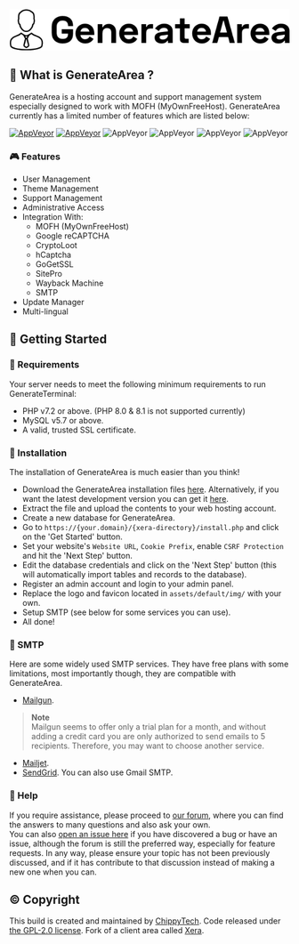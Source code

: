 <div align="center">
    <img src="assets/default/img/logo.png">
</div>


## 👀 What is GenerateArea ?
GenerateArea is a hosting account and support management system especially designed to work with MOFH (MyOwnFreeHost). GenerateArea currently has a limited number of features which are listed below:

[![AppVeyor](https://img.shields.io/badge/Licence-GPL_2.0-orange)](LICENSE)
[![AppVeyor](https://img.shields.io/badge/Version-v0.1.0-informational)](https://github.com/mahtab2003/Xera/releases/latest)
![AppVeyor](https://img.shields.io/badge/Build-Passed-brightgreen)
![AppVeyor](https://img.shields.io/badge/Interface-Tabler-lightgreen)
![AppVeyor](https://img.shields.io/badge/Development-In_Progress-inactive)
![AppVeyor](https://img.shields.io/badge/Dependencies-PHP,_MySQL,_cUrl-red)

### 🎮 Features
- User Management
- Theme Management
- Support Management
- Administrative Access
- Integration With:
	- MOFH (MyOwnFreeHost)
	- Google reCAPTCHA 
	- CryptoLoot
	- hCaptcha
	- GoGetSSL
	- SitePro
	- Wayback Machine
	- SMTP
- Update Manager
- Multi-lingual

## 🤸 Getting Started

### 🚅 Requirements
Your server needs to meet the following minimum requirements to run GenerateTerminal:
- PHP v7.2 or above. (PHP 8.0 & 8.1 is not supported currently)
- MySQL v5.7 or above.
- A valid, trusted SSL certificate.

### 💾 Installation 
The installation of GenerateArea is much easier than you think!
- Download the GenerateArea installation files [here](https://github.com/GenerateTerminal/GenerateArea/releases/latest). Alternatively, if you want the latest development version you can get it [here](https://github.com/mahtab2003/Xera/archive/refs/heads/dev.zip).
- Extract the file and upload the contents to your web hosting account. 
- Create a new database for GenerateArea.
- Go to ```https://{your.domain}/{xera-directory}/install.php``` and click on the 'Get Started' button.
- Set your website's ```Website URL```, ```Cookie Prefix```, enable ```CSRF Protection``` and hit the 'Next Step' button.
- Edit the database credentials and click on the 'Next Step' button (this will automatically import tables and records to the database).
- Register an admin account and login to your admin panel. 
- Replace the logo and favicon located in ```assets/default/img/``` with your own.
- Setup SMTP (see below for some services you can use).
- All done! 

### 📧 SMTP
Here are some widely used SMTP services. They have free plans with some limitations, most importantly though, they are compatible with GenerateArea.
- [Mailgun](https://www.mailgun.com/). 
> **Note**  
> Mailgun seems to offer only a trial plan for a month, and without adding a credit card you are only authorized to send emails to 5 recipients. Therefore, you may want to choose another service.
- [Mailjet](https://mailjet.com/).
- [SendGrid](https://sendgrid.com/free/).
You can also use Gmail SMTP.

### 🤔 Help
If you require assistance, please proceed to [our forum](https://fourm.xera.eu.org/), where you can find the answers to many questions and also ask your own.  
You can also [open an issue here](https://github.com/GenerateApps/GenerateArea/issues/new) if you have discovered a bug or have an issue, although the forum is still the preferred way, especially for feature requests. In any way, please ensure your topic has not been previously discussed, and if it has contribute to that discussion instead of making a new one when you can.


## ©️ Copyright
This build is created and maintained by [ChippyTech](https://github.com/chippytech). Code released under [the GPL-2.0 license](LICENSE).
Fork of a client area called [Xera](https://github.com/mahtab2003/Xera).
